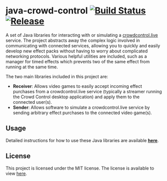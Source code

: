 # java-crowd-control [![Build Status](https://img.shields.io/github/workflow/status/qixils/java-crowd-control/Java%20CI%20with%20Maven?event=push)](https://github.com/qixils/java-crowd-control/actions/workflows/maven.yml) [![Release](https://img.shields.io/maven-central/v/dev.qixils.crowdcontrol/java-crowd-control?color=success)](https://search.maven.org/artifact/dev.qixils.crowdcontrol/java-crowd-control)

A set of Java libraries for interacting with or simulating a
[crowdcontrol.live](https://crowdcontrol.live) service. The project abstracts away the complex logic
involved in communicating with connected services, allowing you to quickly and easily develop new
effect packs without having to worry about complicated networking protocols. Various helpful
utilities are included, such as a manager for timed effects which prevents two of the same effect
from running at the same time.

The two main libraries included in this project are:

- **Receiver**: Allows video games to easily accept incoming effect purchases from a
  crowdcontrol.live service (typically a streamer running the Crowd Control desktop application)
  and apply them to the connected user(s).
- **Sender**: Allows software to simulate a crowdcontrol.live service by sending arbitrary effect
  purchases to the connected video game(s).

## Usage

Detailed instructions for how to use these Java libraries are available
[**here**](https://github.com/qixils/java-crowd-control/blob/master/USAGE.md).

## License

This project is licensed under the MIT license. The license is available to view
[here](https://github.com/qixils/java-crowd-control/blob/master/LICENSE).
